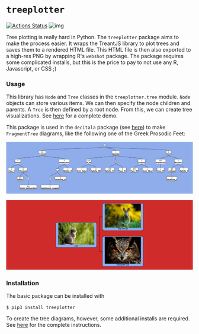 # `treeplotter`
[![Actions Status](https://github.com/Luke-Poeppel/treeplotter/workflows/Build/badge.svg)](https://github.com/Luke-Poeppel/treeplotter/actions)
![img](https://img.shields.io/badge/semver-0.5.0-green)

Tree plotting is really hard in Python. The `treeplotter` package aims to make the process easier. It wraps the TreantJS library to plot trees and saves them to a rendered HTML file. This HTML file is then also exported to a high-res PNG by wrapping R's ``webshot`` package. The package requires some complicated installs, but this is the price to pay to not use any R, Javascript, or CSS ;)

### Usage
This library has `Node` and `Tree` classes in the `treeplotter.tree` module. `Node` objects can store various items. We can then specify the node children and parents. A `Tree` is then defined by a root node. From this, we can create tree visualizations. See [here](https://github.com/Luke-Poeppel/treeplotter/blob/master/Tutorial.md) for a complete demo. 

This package is used in the `decitala` package (see [here](https://github.com/Luke-Poeppel/decitala)) to make `FragmentTree` diagrams, like the following one of the Greek Prosodic Feet:

![](https://github.com/Luke-Poeppel/treeplotter/blob/master/images/Prosodic_Tree.png)

![](https://github.com/Luke-Poeppel/treeplotter/blob/master/images/styled_tree.png)

### Installation
The basic package can be installed with
```
$ pip3 install treeplotter
```
To create the tree diagrams, however, some additional installs are required. See [here](https://github.com/Luke-Poeppel/treeplotter/blob/master/Installation.md) for the complete instructions. 